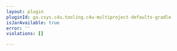 ```yaml
---
layout: plugin
pluginId: ga.csys.c4u.tooling.c4u-multiproject-defaults-gradle
isJarAvailable: true
error: ''
violations: []

---
```

